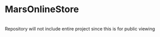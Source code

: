 # MarsOnlineStore
<br />
Repository will not include entire project since this is for public viewing
